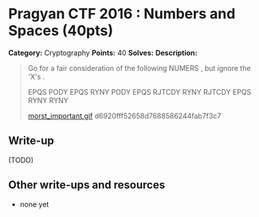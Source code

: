 # Pragyan CTF 2016 : Numbers and Spaces (40pts)

**Category:** Cryptography
**Points:** 40
**Solves:** 
**Description:**

>  Go for a fair consideration of the following NUMERS , but ignore the 'X's .
> 
> 
>  EPQS PODY EPQS RYNY PODY EPQS RJTCDY RYNY RJTCDY EPQS RYNY RYNY
> 
>   [morst_important.gif](./morst_important.gif)  d6920fff52658d7688586244fab7f3c7


## Write-up

(TODO)

## Other write-ups and resources

* none yet
